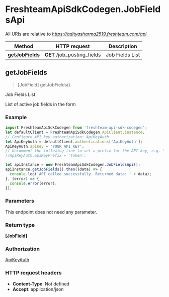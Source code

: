 # FreshteamApiSdkCodegen.JobFieldsApi

All URIs are relative to *https://adityasharma2519.freshteam.com/api*

Method | HTTP request | Description
------------- | ------------- | -------------
[**getJobFields**](JobFieldsApi.md#getJobFields) | **GET** /job_posting_fields | Job Fields List



## getJobFields

> [JobField] getJobFields()

Job Fields List

List of active job fields in the form

### Example

```javascript
import FreshteamApiSdkCodegen from 'freshteam-api-sdk-codegen';
let defaultClient = FreshteamApiSdkCodegen.ApiClient.instance;
// Configure API key authorization: ApiKeyAuth
let ApiKeyAuth = defaultClient.authentications['ApiKeyAuth'];
ApiKeyAuth.apiKey = 'YOUR API KEY';
// Uncomment the following line to set a prefix for the API key, e.g. "Token" (defaults to null)
//ApiKeyAuth.apiKeyPrefix = 'Token';

let apiInstance = new FreshteamApiSdkCodegen.JobFieldsApi();
apiInstance.getJobFields().then((data) => {
  console.log('API called successfully. Returned data: ' + data);
}, (error) => {
  console.error(error);
});

```

### Parameters

This endpoint does not need any parameter.

### Return type

[**[JobField]**](JobField.md)

### Authorization

[ApiKeyAuth](../README.md#ApiKeyAuth)

### HTTP request headers

- **Content-Type**: Not defined
- **Accept**: application/json


